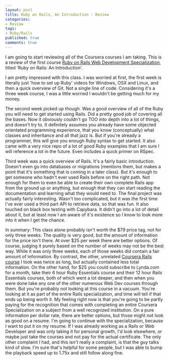 ```yaml
---
layout: post
title: Ruby on Rails, An Introduction - Review
categories: 
- Review
tags: 
- Ruby/Rails
published: true
comments: true
---
```


I am going to start reviewing all of the Coursera courses I am taking. This is a review of the first course <a href="https://www.coursera.org/specializations/full-stack" target="_blank">Ruby on Rails Web Development Specialization</a>, titled 'Ruby on Rails: An Introduction'. 

I am pretty impressed with this class. I was worried at first, the first week is literally just 'how to set up Ruby' videos for Windows, OSX and Linux, and then a quick overview of Git. Not a single line of code. Considering it's a three week course, I was a little worried I wouldn't be getting much for my money.

The second week picked up though. Was a good overview of all of the Ruby you will need to get started using Rails. Did a pretty good job of covering all the bases. Now it obviously couldn't go TOO into depth into a lot of things, and doesn't try to. It definitely assumes you already have some objected orientated programming experience, that you know (conceptually) what classes and inheritance and all that jazz is. But if you're already a programmer, this will give you enough Ruby syntax to get started. It also came with a very nice repo of a lot of good Ruby examples that I am sure I will reference a lot in the future. Even includes a quick primer on RSpec.

Third week was a quick overview of Rails. It's a fairly basic introduction. Doesn't even go into databases or migrations (mentions them, but makes a point that it's something that is coming in a later class). But it's enough to get someone who hadn't ever used Rails before on the right path. Not enough for them to even be able to create their own complete Rails app from the ground up or anything, but enough that they can start reading the documentation and learning what they would need to. The final project was actually fairly interesting. Wasn't too complicated, but it was the first time I've ever used a third part API to retrieve data, so that was fun. It also touched on black box testing with Capybara. It didn't go into a lot of detail about it, but at least now I am aware of it's existence so I know to look more into it when I get the chance.

In summary: This class alone probably isn't worth the $79 price tag, not for only three weeks. The quality is very good, but the amount of information for the price isn't there. At over $25 per week there are better options. Of course, judging it purely based on the number of weeks may not be the best way. While it was only three weeks, each of those weeks did contain a fair amount of information. By contrast, the other, unrelated <a href="https://www.coursera.org/course/webapplications" target="_blank">Coursera Rails course</a> I took was twice as long, but actually contained less total information. On the other hand, for $25 you could subscribe to Lynda.com for a month, take their 6 hour Ruby Essentials course and their 12 hour Rails Essentials courses, both of which went a lot deeper, and then when you were done take any one of the other numerous Web Dev courses through them. But you're probably not looking at this course in a vacuum. You're looking at it as part of the entire Rails specialization, and time will tell if that ends up being worth it. My feeling right now is that you're going to be partly paying for the recognition that comes with completing an entire Coursera Specialization on a subject from a well recognized institution. On a pure information per dollar rate, there are better options, but those might not look as good on a resume. I'm going to continue with the specialization, because I want to put it on my resume. If I was already working as a Rails or Web Developer and was only taking it for personal growth, I'd look elsewhere, or maybe just take the courses and not pay for the actual certificate. The only other complaint I had, and this isn't really a complaint, is that the guy talks kind of slow. I'm sure that's helpful for some people, but I was able to bump the playback speed up to 1.75x and still follow along fine.
